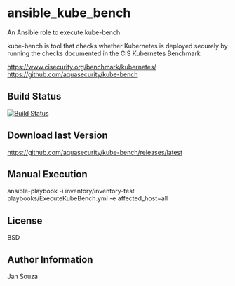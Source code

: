 ansible_kube_bench
=========

An Ansible role to execute kube-bench

kube-bench is tool that checks whether Kubernetes is deployed securely by running the checks documented in the CIS Kubernetes Benchmark


https://www.cisecurity.org/benchmark/kubernetes/
https://github.com/aquasecurity/kube-bench


Build Status
----------------

[![Build Status](https://travis.ibm.com/jangs/ansible_kube_bench.svg?token=zhQpCaYsxU4A82DyETij&branch=master)](https://travis.ibm.com/jangs/ansible_kube_bench)


Download last Version
----------------
https://github.com/aquasecurity/kube-bench/releases/latest


Manual Execution
----------------

  ansible-playbook -i inventory/inventory-test playbooks/ExecuteKubeBench.yml -e affected_host=all


License
-------

BSD


Author Information
------------------

Jan Souza
